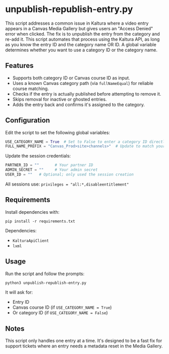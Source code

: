 # unpublish-republish-entry.py

This script addresses a common issue in Kaltura where a video entry appears in a Canvas Media Gallery but gives users an "Access Denied" error when clicked. The fix is to unpublish the entry from the category and re-add it. This script automates that process using the Kaltura API, as long as you know the entry ID and the category name OR ID. A global variable determines whether you want to use a category ID or the category name. 

## Features

- Supports both category ID or Canvas course ID as input.
- Uses a known Canvas category path (via `fullNameEqual`) for reliable course matching.
- Checks if the entry is actually published before attempting to remove it.
- Skips removal for inactive or ghosted entries.
- Adds the entry back and confirms it's assigned to the category.

## Configuration

Edit the script to set the following global variables:

```python
USE_CATEGORY_NAME = True  # Set to False to enter a category ID directly
FULL_NAME_PREFIX = "Canvas_Prod>site>channels>"  # Update to match your environment
```

Update the session credentials:

```python
PARTNER_ID = ""       # Your partner ID
ADMIN_SECRET = ""     # Your admin secret
USER_ID = ""   # Optional; only used the session creation
```

All sessions use: `privileges = "all:*,disableentitlement"`

## Requirements

Install dependencies with:

```
pip install -r requirements.txt
```

Dependencies:

- `KalturaApiClient`
- `lxml`

## Usage

Run the script and follow the prompts:

```bash
python3 unpublish-republish-entry.py
```

It will ask for:
- Entry ID
- Canvas course ID (if `USE_CATEGORY_NAME = True`)
- Or category ID (if `USE_CATEGORY_NAME = False`)

## Notes

This script only handles one entry at a time. It's designed to be a fast fix for support tickets where an entry needs a metadata reset in the Media Gallery.

